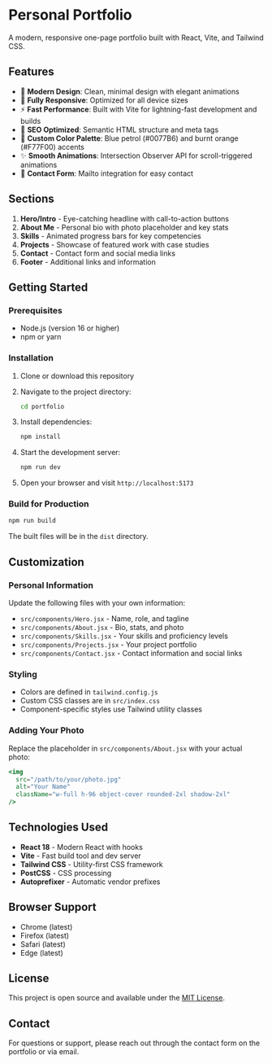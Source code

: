 # Personal Portfolio

A modern, responsive one-page portfolio built with React, Vite, and Tailwind CSS.

## Features

- 🎨 **Modern Design**: Clean, minimal design with elegant animations
- 📱 **Fully Responsive**: Optimized for all device sizes
- ⚡ **Fast Performance**: Built with Vite for lightning-fast development and builds
- 🎯 **SEO Optimized**: Semantic HTML structure and meta tags
- 🌈 **Custom Color Palette**: Blue petrol (#0077B6) and burnt orange (#F77F00) accents
- ✨ **Smooth Animations**: Intersection Observer API for scroll-triggered animations
- 📧 **Contact Form**: Mailto integration for easy contact

## Sections

1. **Hero/Intro** - Eye-catching headline with call-to-action buttons
2. **About Me** - Personal bio with photo placeholder and key stats
3. **Skills** - Animated progress bars for key competencies
4. **Projects** - Showcase of featured work with case studies
5. **Contact** - Contact form and social media links
6. **Footer** - Additional links and information

## Getting Started

### Prerequisites

- Node.js (version 16 or higher)
- npm or yarn

### Installation

1. Clone or download this repository
2. Navigate to the project directory:
   ```bash
   cd portfolio
   ```

3. Install dependencies:
   ```bash
   npm install
   ```

4. Start the development server:
   ```bash
   npm run dev
   ```

5. Open your browser and visit `http://localhost:5173`

### Build for Production

```bash
npm run build
```

The built files will be in the `dist` directory.

## Customization

### Personal Information

Update the following files with your own information:

- `src/components/Hero.jsx` - Name, role, and tagline
- `src/components/About.jsx` - Bio, stats, and photo
- `src/components/Skills.jsx` - Your skills and proficiency levels
- `src/components/Projects.jsx` - Your project portfolio
- `src/components/Contact.jsx` - Contact information and social links

### Styling

- Colors are defined in `tailwind.config.js`
- Custom CSS classes are in `src/index.css`
- Component-specific styles use Tailwind utility classes

### Adding Your Photo

Replace the placeholder in `src/components/About.jsx` with your actual photo:

```jsx
<img 
  src="/path/to/your/photo.jpg" 
  alt="Your Name" 
  className="w-full h-96 object-cover rounded-2xl shadow-2xl"
/>
```

## Technologies Used

- **React 18** - Modern React with hooks
- **Vite** - Fast build tool and dev server
- **Tailwind CSS** - Utility-first CSS framework
- **PostCSS** - CSS processing
- **Autoprefixer** - Automatic vendor prefixes

## Browser Support

- Chrome (latest)
- Firefox (latest)
- Safari (latest)
- Edge (latest)

## License

This project is open source and available under the [MIT License](LICENSE).

## Contact

For questions or support, please reach out through the contact form on the portfolio or via email.
